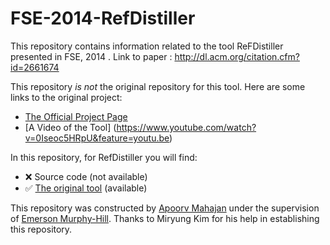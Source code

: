 # FSE-2014-RefDistiller


This repository contains information related to the tool ReFDistiller presented in FSE, 2014 . Link to paper : http://dl.acm.org/citation.cfm?id=2661674

This repository _is not_ the original repository for this tool. Here are some links to the original project:

* [The Official Project Page](https://sites.google.com/site/refdistiller/)
* [A Video of the Tool] (https://www.youtube.com/watch?v=0Iseoc5HRpU&feature=youtu.be)


In this repository, for RefDistiller you will find:
* :x: Source code (not available)
* :white_check_mark: [The original tool](https://github.com/SoftwareEngineeringToolDemos/FSE-2014-RefDistiller/blob/master/refDistillerFiles%20.rar) (available)

This repository was constructed by [Apoorv Mahajan](https://github.com/apoorvmahajan) under the supervision of [Emerson Murphy-Hill](https://github.com/CaptainEmerson). Thanks to Miryung Kim for his help in establishing this repository.
 
